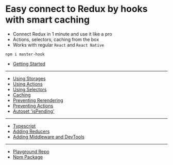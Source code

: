 # Easy connect to Redux by hooks with smart caching
* Connect Redux in 1 minute and use it like a pro
* Actions, selectors, caching from the box
* Works with regular `React` and `React Native`

```
npm i master-hook
```

* [Getting Started](https://github.com/opium-pro/master-hook/blob/master/docs/GETTING_STARTED.md)
---
* [Using Storages](https://github.com/opium-pro/master-hook/blob/master/docs/STORAGES.md)
* [Using Actions](https://github.com/opium-pro/master-hook/blob/master/docs/ACTIONS.md)
* [Using Selectors](https://github.com/opium-pro/master-hook/blob/master/docs/SELECTORS.md)
* [Caching](https://github.com/opium-pro/master-hook/blob/master/docs/CACHING.md)
* [Preventing Rerendering](https://github.com/opium-pro/master-hook/blob/master/docs/PREVENT_RERENDER.md)
* [Preventing Actions](https://github.com/opium-pro/master-hook/blob/master/docs/PREVENT_ACTIONS.md)
* [Autoset 'isPending'](https://github.com/opium-pro/master-hook/blob/master/docs/IS_PENDING.md)
---
* [Typescript](https://github.com/opium-pro/master-hook/blob/master/docs/TYPESCRIPT.md)
* [Adding Reducers](https://github.com/opium-pro/master-hook/blob/master/docs/REDUCERS.md)
* [Adding Middleware and DevTools](https://github.com/opium-pro/master-hook/blob/master/docs/MIDDLEWARE.md)
---
* [Playground Repo](https://github.com/opium-pro/master-hook-playground)
* [Npm Package](https://www.npmjs.com/package/master-hook)